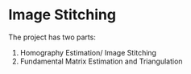 # Image Stitching
The project has two parts:
1) Homography Estimation/ Image Stitching
2) Fundamental Matrix Estimation and Triangulation
